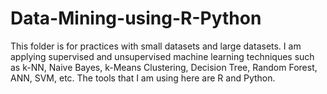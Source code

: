 # Data-Mining-using-R-Python
This folder is for practices with small datasets and large datasets. I am applying supervised and unsupervised machine learning techniques such as k-NN, Naive Bayes, k-Means Clustering, Decision Tree, Random Forest, ANN, SVM, etc. The tools that I am using here are R and Python. 
